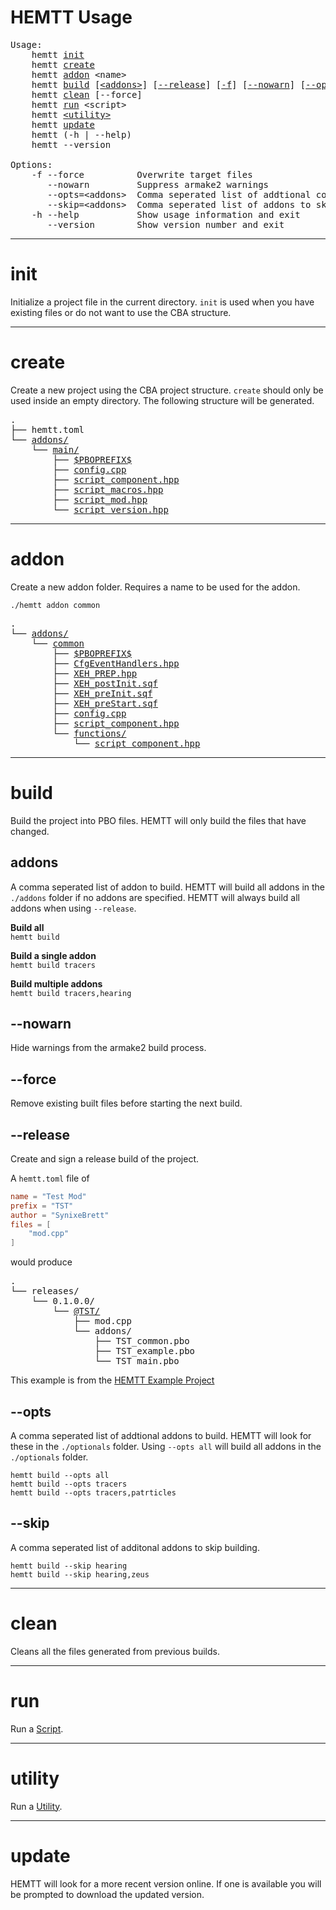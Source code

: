 # HEMTT Usage

<pre>
Usage:
    hemtt <a href="/HEMTT/#/usage?id=init">init</a>
    hemtt <a href="/HEMTT/#/usage?id=create">create</a>
    hemtt <a href="/HEMTT/#/usage?id=addon">addon</a> &lt;name&gt;
    hemtt <a href="/HEMTT/#/usage?id=build">build</a> [<a href="/HEMTT/#/usage?id=addons">&lt;addons&gt;</a>] [<a href="/HEMTT/#/usage?id=-release">--release</a>] [<a href="/HEMTT/#/usage?id=-force">-f</a>] [<a href="/HEMTT/#/usage?id=-nowarn">--nowarn</a>] [<a href="/HEMTT/#/usage?id=-opts">--opts</a>=&lt;addons&gt;] [<a href="/HEMTT/#/usage?id=-skip">--skip</a>=&lt;addons&gt;]
    hemtt <a href="/HEMTT/#/usage?id=clean">clean</a> [--force]
    hemtt <a href="/HEMTT/#/usage?id=run">run</a> &lt;script&gt;
    hemtt <a href="/HEMTT/#/usage?id=utility">&lt;utility&gt;</a>
    hemtt <a href="/HEMTT/#/usage?id=update">update</a>
    hemtt (-h | --help)
    hemtt --version

Options:
    -f --force          Overwrite target files
       --nowarn         Suppress armake2 warnings
       --opts=&lt;addons&gt;  Comma seperated list of addtional compontents to build
       --skip=&lt;addons&gt;  Comma seperated list of addons to skip building
    -h --help           Show usage information and exit
       --version        Show version number and exit
</pre>
<hr/>

# init

Initialize a project file in the current directory. `init` is used when you have existing files or do not want to use the CBA structure.
<hr/>

# create

Create a new project using the CBA project structure. `create` should only be used inside an empty directory. The following structure will be generated.
<pre>
.
├── hemtt.toml
└── <a href="https://github.com/synixebrett/HEMTT-Example/tree/master/addons">addons/</a>
    └── <a href="https://github.com/synixebrett/HEMTT-Example/tree/master/addons/main">main/</a>
        ├── <a href="https://github.com/synixebrett/HEMTT-Example/blob/master/addons/main/%24PBOPREFIX%24">$PBOPREFIX$</a>
        ├── <a href="https://github.com/synixebrett/HEMTT-Example/blob/master/addons/main/config.cpp">config.cpp</a>
        ├── <a href="https://github.com/synixebrett/HEMTT-Example/blob/master/addons/main/script_component.hpp">script_component.hpp</a>
        ├── <a href="https://github.com/synixebrett/HEMTT-Example/blob/master/addons/main/script_macros.hpp">script_macros.hpp</a>
        ├── <a href="https://github.com/synixebrett/HEMTT-Example/blob/master/addons/main/script_mod.hpp">script_mod.hpp</a>
        └── <a href="https://github.com/synixebrett/HEMTT-Example/blob/master/addons/main/script_version.hpp">script_version.hpp</a>
</pre>
<hr/>

# addon

Create a new addon folder. Requires a name to be used for the addon.

```
./hemtt addon common
```
<pre>
.
└── <a href="https://github.com/synixebrett/HEMTT-Example/tree/master/addons">addons/</a>
    └── <a href="https://github.com/synixebrett/HEMTT-Example/tree/master/addons/common">common</a>
        ├── <a href="https://github.com/synixebrett/HEMTT-Example/blob/master/addons/common/%24PBOPREFIX%24">$PBOPREFIX$</a>
        ├── <a href="https://github.com/synixebrett/HEMTT-Example/blob/master/addons/common/CfgEventHandlers.hpp">CfgEventHandlers.hpp</a>
        ├── <a href="https://github.com/synixebrett/HEMTT-Example/blob/master/addons/common/XEH_PREP.hpp">XEH_PREP.hpp</a>
        ├── <a href="https://github.com/synixebrett/HEMTT-Example/blob/master/addons/common/XEH_postInit.sqf">XEH_postInit.sqf</a>
        ├── <a href="https://github.com/synixebrett/HEMTT-Example/blob/master/addons/common/XEH_preInit.sqf">XEH_preInit.sqf</a>
        ├── <a href="https://github.com/synixebrett/HEMTT-Example/blob/master/addons/common/XEH_preStart.sqf">XEH_preStart.sqf</a>
        ├── <a href="https://github.com/synixebrett/HEMTT-Example/blob/master/addons/common/config.cpp">config.cpp</a>
        ├── <a href="https://github.com/synixebrett/HEMTT-Example/blob/master/addons/common/script_component.hpp">script_component.hpp</a>
        └── <a href="https://github.com/synixebrett/HEMTT-Example/tree/master/addons/common/functions">functions/</a>
            └── <a href="https://github.com/synixebrett/HEMTT-Example/blob/master/addons/common/functions/script_component.hpp">script_component.hpp</a>
</pre>
<hr>

# build
Build the project into PBO files. HEMTT will only build the files that have changed.

## addons
A comma seperated list of addon to build. HEMTT will build all addons in the `./addons` folder if no addons are specified. HEMTT will always build all addons when using `--release`.

**Build all**  
`hemtt build`

**Build a single addon**  
`hemtt build tracers`

**Build multiple addons**  
`hemtt build tracers,hearing`

## --nowarn
Hide warnings from the armake2 build process.

## --force
Remove existing built files before starting the next build.

## --release
Create and sign a release build of the project.

A `hemtt.toml` file of 
```toml
name = "Test Mod"
prefix = "TST"
author = "SynixeBrett"
files = [
    "mod.cpp"
]
```
would produce
<pre>
.
└── releases/
    └── 0.1.0.0/
        └── <a href="https://github.com/synixebrett/HEMTT-Example/tree/master/releases/0.1.0.0/%40TST">@TST/</a>
            ├── mod.cpp
            └── addons/
                ├── TST_common.pbo
                ├── TST_example.pbo
                └── TST_main.pbo
</pre>
This example is from the [HEMTT Example Project](https://github.com/synixebrett/HEMTT-Example)

## --opts
A comma seperated list of addtional addons to build. HEMTT will look for these in the `./optionals` folder. Using `--opts all` will build all addons in the `./optionals` folder.

`hemtt build --opts all`  
`hemtt build --opts tracers`  
`hemtt build --opts tracers,patrticles`

## --skip
A comma seperated list of additonal addons to skip building.

`hemtt build --skip hearing`  
`hemtt build --skip hearing,zeus`

<hr/>

# clean
Cleans all the files generated from previous builds.
<hr>

# run
Run a [Script](/scripts.md).
<hr/>

# utility
Run a [Utility](/utilities.md).
<hr/>

# update

HEMTT will look for a more recent version online. If one is available you will be prompted to download the updated version.
